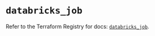 # `databricks_job`

Refer to the Terraform Registry for docs: [`databricks_job`](https://registry.terraform.io/providers/databricks/databricks/1.93.0/docs/resources/job).
